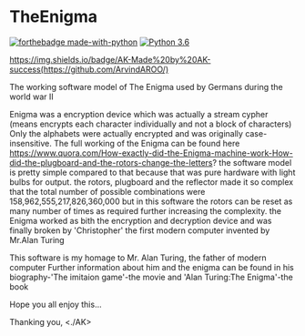 # TheEnigma
[![forthebadge made-with-python](http://ForTheBadge.com/images/badges/made-with-python.svg)](https://www.python.org/)                  [![Python 3.6](https://img.shields.io/badge/python-3.7-blue.svg)](https://www.python.org/downloads/release/python-360/)

https://img.shields.io/badge/AK-Made%20by%20AK-success(https://github.com/ArvindAROO/)

The working software model of The Enigma used by Germans during the world war II

Enigma was a encryption device which was actually a stream cypher (means encrypts each character individually and not a block of characters) Only the alphabets were actually encrypted and was originally case-insensitive. The full working of the Enigma can be found here https://www.quora.com/How-exactly-did-the-Enigma-machine-work-How-did-the-plugboard-and-the-rotors-change-the-letters?
the software model is pretty simple compared to that because that was pure hardware with light bulbs for output. the rotors, plugboard and the reflector made it so complex that the total number of possible combinations were 158,962,555,217,826,360,000
but in this software the rotors can be reset as many number of times as required further increasing the complexity.
the Enigma worked as bith the encryption and decryption device and was finally broken by 'Christopher' the first modern computer invented by Mr.Alan Turing

This software is my homage to Mr. Alan Turing, the father of modern computer
Further information about him and the enigma can be found in his biography-'The imitaion game'-the movie and 'Alan Turing:The Enigma'-the book

Hope you all enjoy this...

Thanking you,
<./AK>
